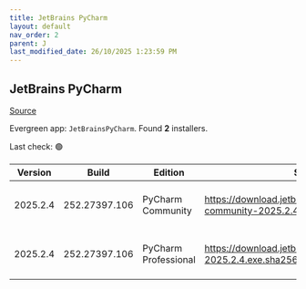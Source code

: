 ```yaml
---
title: JetBrains PyCharm
layout: default
nav_order: 2
parent: J
last_modified_date: 26/10/2025 1:23:59 PM
---
```


## JetBrains PyCharm

[Source](https://www.jetbrains.com/)

Evergreen app: `JetBrainsPyCharm`. Found **2** installers.

Last check: 🟢

| Version  | Build         | Edition              | Sha256                                                                      | Date       | Size       | Type | URI                                                                                                                                          |
| -------- | ------------- | -------------------- | --------------------------------------------------------------------------- | ---------- | ---------- | ---- | -------------------------------------------------------------------------------------------------------------------------------------------- |
| 2025.2.4 | 252.27397.106 | PyCharm Community    | https://download.jetbrains.com/python/pycharm-community-2025.2.4.exe.sha256 | 23/10/2025 | 810735896  | exe  | [https://download.jetbrains.com/python/pycharm-community-2025.2.4.exe](https://download.jetbrains.com/python/pycharm-community-2025.2.4.exe) |
| 2025.2.4 | 252.27397.106 | PyCharm Professional | https://download.jetbrains.com/python/pycharm-2025.2.4.exe.sha256           | 23/10/2025 | 1037097488 | exe  | [https://download.jetbrains.com/python/pycharm-2025.2.4.exe](https://download.jetbrains.com/python/pycharm-2025.2.4.exe)                     |
